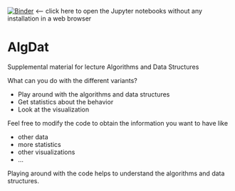 [![Binder](https://mybinder.org/badge_logo.svg)](https://mybinder.org/v2/gh/MSimonFRA-UAS/AlgDatSoSe2021/blob/master) <-- click here to open the Jupyter notebooks without any installation in a web browser

# AlgDat

Supplemental material for lecture Algorithms and Data Structures

What can you do with the different variants?

- Play around with the algorithms and data structures
- Get statistics about the behavior
- Look at the visualization

Feel free to modify the code to obtain the information you want to have like

- other data
- more statistics
- other visualizations
- ...

Playing around with the code helps to understand the algorithms and data structures.
